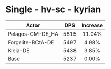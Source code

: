 # Single - hv-sc - kyrian
| Actor | DPS | Increase |
|---|:---:|:---:|
|Pelagos-CM-DE_HA|5815|11.04%|
|Forgelite-BCtA-DE|5497|4.98%|
|Kleia-DE|5438|3.85%|
|Base|5237|0.00%|
